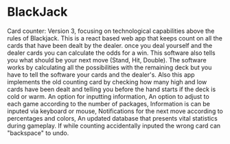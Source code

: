 # BlackJack
Card counter:
Version 3, focusing on technological capabilities above the rules of Blackjack.
This is a react based web app that keeps count on all the cards that have been dealt by the dealer.
once you deal yourself and the dealer cards you can calculate the odds for a win.
This software also tells you what should be your next move (Stand, Hit, Double).
The software works by calculating all the possibilities with the remaining deck but you have to tell the software your cards and the dealer's.
Also this app implements the old counting card by checking how many high and low cards have been dealt and telling you before the hand starts  if the deck is cold or warm.
An option for inputting information,
An option to adjust to each game according to the number of packages,
Information is can be inputed via keyboard or mouse,
Notifications for the next move according to percentages and colors,
An updated database that presents vital statistics during gameplay.
If while counting accidentally inputed the wrong card can "backspace" to undo.
